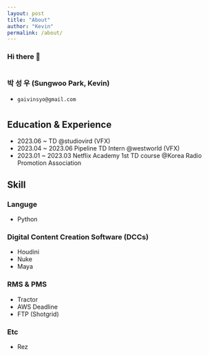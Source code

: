 ```yaml
---
layout: post
title: "About"
author: "Kevin"
permalink: /about/
---
```


### Hi there 👋
#
### 박 성 우 (Sungwoo Park, Kevin)
- `gaivinsyo@gmail.com`

#

## Education & Experience
- 2023.06 ~ TD @studiovird (VFX)
- 2023.04 ~ 2023.06 Pipeline TD Intern @westworld (VFX)
- 2023.01 ~ 2023.03 Netflix Academy 1st TD course @Korea Radio Promotion Association


## Skill
### Languge
- Python


### Digital Content Creation Software (DCCs)
- Houdini
- Nuke
- Maya


### RMS & PMS
- Tractor
- AWS Deadline
- FTP (Shotgrid)


### Etc
- Rez
